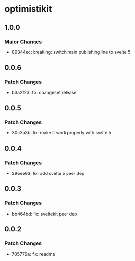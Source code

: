 # optimistikit

## 1.0.0

### Major Changes

-   89344ec: breaking: switch main publishing line to svelte 5

## 0.0.6

### Patch Changes

-   b3a2f23: fix: changeset release

## 0.0.5

### Patch Changes

-   30c3a3b: fix: make it work properly with svelte 5

## 0.0.4

### Patch Changes

-   29eee93: fix: add svelte 5 peer dep

## 0.0.3

### Patch Changes

-   bb464bd: fix: sveltekit peer dep

## 0.0.2

### Patch Changes

-   705779a: fix: readme
